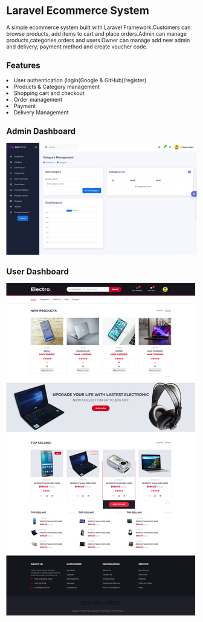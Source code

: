 # Laravel Ecommerce System
<p>A simple ecommerce system built with Laravel Framework.Customers can browse products, add items to cart and place orders.Admin can manage products,categories,orders and users.Owner can manage add new admin and delivery, payment method and create voucher code.</p>

## Features
<li>User authentication (login(Google & GitHub)/register)</li>
<li>Products & Category management</li>
<li>Shopping cart and checkout</li>
<li>Order management</li>
<li>Payment </li>
<li>Delivery Management</li>

## Admin Dashboard
<img src="public/default/admin_dashboard.png" width="600"> 

## User Dashboard
<img src="public/default/client.png" width="500">
